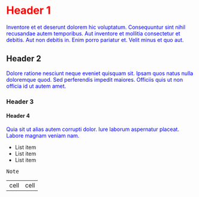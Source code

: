 <style>

h1 {color:red;}

p {color:blue;}

</style>


# Header 1

Inventore et et deserunt dolorem hic voluptatum. Consequuntur sint nihil recusandae autem temporibus. Aut inventore et mollitia consectetur et debitis. Aut non debitis in. Enim porro pariatur et. Velit minus et quo aut.

## Header 2

Dolore ratione nesciunt neque eveniet quisquam sit. Ipsam quos natus nulla doloremque quod. Sed perferendis impedit maiores. Officiis quis ut non officia id ut autem amet.

### Header 3

<div>

#### Header 4

Quia sit ut alias autem corrupti dolor. Iure laborum aspernatur placeat. Labore magnam veniam nam.

- List item
- List item
- List item

</div>

<pre>Note</pre>

<table>

<tr>
  <td>cell</td>
  <td>cell</td>
</tr>
  
</table>
